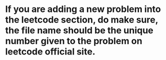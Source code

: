 # If you are adding a new problem into the leetcode section, do make sure, the file name should be the unique number given to the problem on leetcode official site.
